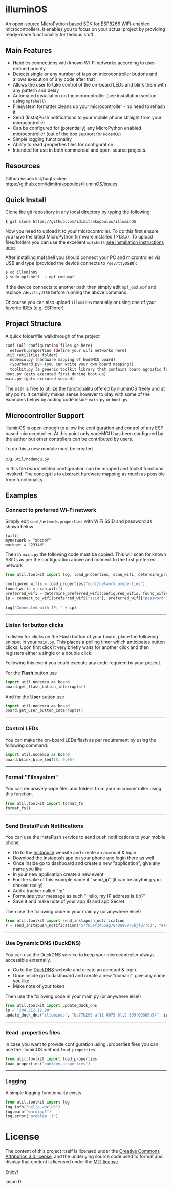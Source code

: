 # illuminOS

An open-source MicroPython based SDK for ESP8266 WiFi-enabled microcontrollers. It enables you to focus on your actual project by providing ready-made functionality for tedious stuff.

## Main Features

* Handles connections with known Wi-Fi networks according to user-defined priority
* Detects single or any number of taps on microcontroller buttons and allows execution of any code after that
* Allows the user to take control of the on-board LEDs and blink them with any pattern and delay
* Automated installation on the mirocontroller (see installation section using `mpfshell`)
* Filesystem formatter cleans up your microcontroller - no need to reflash it
* Send (Insta)Push notifications to your mobile phone straight from your microcontroller
* Can be configured for (potentially) any MicroPython enabled microcontroller (out of the box support for `NodeMCU`)
* Simple logging functionality
* Ability to read .properties files for configuration
* Intended for use in both commercial and open-source projects.

## Resources

Github issues list/bugtracker: https://github.com/idimitrakopoulos/illuminOS/issues

## Quick Install

Clone the git repository in any local directory by typing the following:

```bash
$ git clone https://github.com/idimitrakopoulos/illuminOS
```
Now you need to upload it to your microcontroller. To do this first ensure you have the latest MicroPython firmware installed (>1.8.x). To upload files/folders you can use the excellent `mpfshell` [see installation instructions here](https://github.com/wendlers/mpfshell#installing). 

After installing mpfshell you should connect your PC and microntroller via USB and type (provided the device connects to `/dev/ttyUSB0`):

```bash
$ cd illuminOS
$ sudo mpfshell -s mpf_cmd.mpf
```
If the device connects to another path then simply edit `mpf_cmd.mpf` and replace `/dev/ttyUSB0` before running the above command.

Of course you can also upload `illuminOS` manually or using one of your favorite IDEs (e.g. ESPlorer) 

## Project Structure

A quick folder/file walkthrough of the project

```bash
conf (all configuration files go here)
  network.properties (define your wifi networks here)
util (utilities folder)
  nodemcu.py (hardware mapping of NodeMCU board)
  <yourboard.py> (you can write your own board mapping!)
  toolkit.py (a generic toolkit library that contains board agnostic functions)
boot.py (gets executed first during boot-up)
main.py (gets executed second)
```
The user is free to utilize the functionalitu offered by illuminOS freely and at any point. It certainly makes sense however to play with some of the examples below by adding code inside `main.py` or `boot.py`.

## Microcontroller Support

illuminOS is open enough to allow the configuration and control of any ESP based microcontroller. At this point only nodeMCU has been configured by the author but other controllers can be contributed by users. 

To do this a new module must be created.

e.g. `util/nodemcu.py`

In this file _board_ related configuration can be mapped and toolkit functions invoked. The concept is to abstract hardware mapping as much as possible from functionality.

## Examples

### Connect to preferred Wi-Fi network

Simply edit `conf/network.properties` with WiFi SSID and password as shown below

```properties
[wifi]
mynetwork = "abcdef"
worknet = "2334d"
```

Then in `main.py` the following code must be copied. This will scan for known SSIDs as per the configuration above and connect to the first preferred network

```python
from util.toolkit import log, load_properties, scan_wifi, determine_preferred_wifi, connect_to_wifi

configured_wifis = load_properties("conf/network.properties")
found_wifis = scan_wifi()
preferred_wifi = determine_preferred_wifi(configured_wifis, found_wifis)
ip = connect_to_wifi(preferred_wifi["ssid"], preferred_wifi["password"])

log("Connected with IP: " + ip)
```
---

### Listen for button clicks

To listen for clicks on the Flash button of your board, place the following snippet in your `main.py`. This places a polling timer which anticipates button clicks. Upon first click it very briefly waits for another click and then registers either a single or a double click.

Following this event you could execute any code required by your project.

For the **Flash** button use

```python
import util.nodemcu as board
board.get_flash_button_interrupts()
```
And for the **User** button use 

```python
import util.nodemcu as board
board.get_user_button_interrupts()
```

---

### Control LEDs

You can make the on-board LEDs flash as per requirement by using the following command.

```python
import util.nodemcu as board
board.blink_blue_led(15, 0.06)
```

---

### Format "Filesystem"

You can recursively wipe files and folders from your microcontroller using this function. 

```python
from util.toolkit import format_fs
format_fs()
```
---

### Send (Insta)Push Notifications

You can use the InstaPush service to send push notifications to your mobile phone.

+ Go to the [Instapush](https://instapush.im) website and create an account & login. 
+ Download the Instapush app on your phone and login there as well
+ Once inside go to dashboard and create a new "application", give any name you like
+ In your new application create a new event
+ For the sake of this example name it "send_ip" (it can be anything you choose really)
+ Add a tracker called "ip"
+ Formulate your message as such "Hello, my IP address is {ip}"
+ Save it and make note of your app ID and app Secret

Then use the following code in your main.py (or anywhere else!)

```python
from util.toolkit import send_instapush_notification
r = send_instapush_notification("57f65af3455ag7848a96876hjf077c3", "ea456d8c303be4shhg56669339ca43b8", "send_ip", {'ip': ip})
```
---

### Use Dynamic DNS (DuckDNS)

You can use the DuckDNS service to keep your microcontroller always accessible externally.

+ Go to the [DuckDNS](https://www.duckdns.org) website and create an account & login. 
+ Once inside go to dashboard and create a new "domain", give any name you like
+ Make note of your token

Then use the following code in your main.py (or anywhere else!)

```python
from util.toolkit import update_duck_dns
ip = "204.212.12.98"
update_duck_dns("illuminos", "be77b299-af11-0075-6ll2-599f09389n54", ip)
```
---

### Read .properties files

In case you want to provide configuration using .properties files you can use the illuminOS method `load_properties`

```python
from util.toolkit import load_properties
load_properties("conf/my.properties")
```
---

### Logging

A simple logging functionality exists  

```python
from util.toolkit import log
log.info("hello world!")
log.warn("warning!")
log.error("problem :(")
```

# License

The content of this project itself is licensed under the [Creative Commons Attribution 3.0 license](http://creativecommons.org/licenses/by/3.0/us/deed.en_US), and the underlying source code used to format and display that content is licensed under the [MIT license](http://opensource.org/licenses/mit-license.php).



Enjoy!

Iason D.

